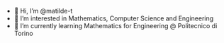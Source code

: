 - 👋 Hi, I’m @matilde-t
- 👀 I’m interested in Mathematics, Computer Science and Engineering
- 🌱 I’m currently learning Mathematics for Engineering @ Politecnico di Torino 

<!---
matilde-t/matilde-t is a ✨ special ✨ repository because its `README.md` (this file) appears on your GitHub profile.
You can click the Preview link to take a look at your changes.
--->
